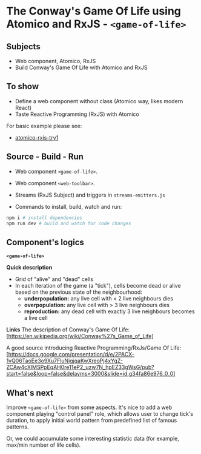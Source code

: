 # The Conway's Game Of Life using Atomico and RxJS - `<game-of-life>`

## Subjects
- Web component, Atomico, RxJS
- Build Conway's Game Of Life  with Atomico and RxJS

## To show
- Define a web component without class (Atomico way, likes modern React)
- Taste Reactive Programming (RxJS) with Atomico

For basic example please see:
- [atomico-rxjs-try1](https://github.com/hoangausway/atomico-rxjs-try1)

## Source - Build - Run
- Web component `<game-of-life>`.
- Web component `<web-toolbar>`.
- Streams (RxJS Subject) and triggers in `streams-emitters.js`

- Commands to install, build, watch and run:
```bash
npm i # install dependencies
npm run dev # build and watch for code changes
```

## Component's logics
**`<game-of-life>`**

**Quick description**
- Grid of "alive" and "dead" cells
- In each iteration of the game (a "tick"), cells become dead or alive based on the previous state of the neighbourhood:
  - **underpopulation:** any live cell with < 2 live neighbours dies
  - **overpopulation:** any live cell with > 3 live neighbours dies
  - **reproduction:** any dead cell with exactly 3 live neighbours becomes a live cell

**Links**
The description of Conway's Game Of Life: [https://en.wikipedia.org/wiki/Conway%27s_Game_of_Life]

A good source introducing Reactive Programming/RxJs/Game Of Life: [https://docs.google.com/presentation/d/e/2PACX-1vQ06TaoEe3o9Xu7FluNigjqaKwXreoPj4xYgZ-ZCAw4cXlMSPpEqAH0re11eP2_uzw7N_hpEZ33gWsG/pub?start=false&loop=false&delayms=3000&slide=id.g34fa86e976_0_0]

## What's next
Improve `<game-of-life>` from some aspects.  It's nice to add a web component playing "control panel" role, which allows user to change tick's duration, to apply initial world pattern from predefined list of famous patterns.

Or, we could accumulate some interesting statistic data (for example, max/min number of life cells).